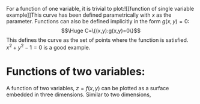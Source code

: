 
For a function of one variable, it is trivial to plot:![[function of single variable example]]This curve has been defined parametrically with $x$ as the parameter. Functions can also be defined implicitly in the form $g(x,y)=0$:$$\Huge C=\{(x,y):g(x,y)=0\}$$This defines the curve as the set of points where the function is satisfied. $x^2+y^2-1=0$ is a good example.

# Functions of two variables:

A function of two variables, $z=f(x,y)$ can be plotted as a surface embedded in three dimensions. Similar to two dimensions,